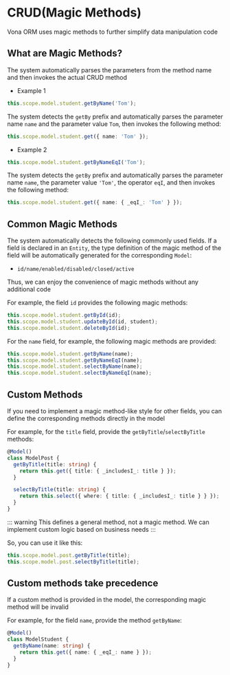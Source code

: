 # CRUD(Magic Methods)

Vona ORM uses magic methods to further simplify data manipulation code

## What are Magic Methods?

The system automatically parses the parameters from the method name and then invokes the actual CRUD method

* Example 1

``` typescript
this.scope.model.student.getByName('Tom');
```

The system detects the `getBy` prefix and automatically parses the parameter name `name` and the parameter value `Tom`, then invokes the following method:

``` typescript
this.scope.model.student.get({ name: 'Tom' });
```

* Example 2

``` typescript
this.scope.model.student.getByNameEqI('Tom');
```

The system detects the `getBy` prefix and automatically parses the parameter name `name`, the parameter value `'Tom'`, the operator `eqI`, and then invokes the following method:

``` typescript
this.scope.model.student.get({ name: { _eqI_: 'Tom' } });
```

## Common Magic Methods

The system automatically detects the following commonly used fields. If a field is declared in an `Entity`, the type definition of the magic method of the field will be automatically generated for the corresponding `Model`:

- `id/name/enabled/disabled/closed/active`

Thus, we can enjoy the convenience of magic methods without any additional code

For example, the field `id` provides the following magic methods:

``` typescript
this.scope.model.student.getById(id);
this.scope.model.student.updateById(id, student);
this.scope.model.student.deleteById(id);
```

For the `name` field, for example, the following magic methods are provided:

``` typescript
this.scope.model.student.getByName(name);
this.scope.model.student.getByNameEqI(name);
this.scope.model.student.selectByName(name);
this.scope.model.student.selectByNameEqI(name);
```

## Custom Methods

If you need to implement a magic method-like style for other fields, you can define the corresponding methods directly in the model

For example, for the `title` field, provide the `getByTitle`/`selectByTitle` methods:

``` typescript
@Model()
class ModelPost {
  getByTitle(title: string) {
    return this.get({ title: { _includesI_: title } });
  }

  selectByTitle(title: string) {
    return this.select({ where: { title: { _includesI_: title } } });
  }
}
```

::: warning
This defines a general method, not a magic method. We can implement custom logic based on business needs
:::

So, you can use it like this:

``` typescript
this.scope.model.post.getByTitle(title);
this.scope.model.post.selectByTitle(title);
```

## Custom methods take precedence

If a custom method is provided in the model, the corresponding magic method will be invalid

For example, for the field `name`, provide the method `getByName`:

``` typescript
@Model()
class ModelStudent {
  getByName(name: string) {
    return this.get({ name: { _eqI_: name } });
  }
}
```
